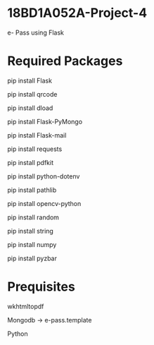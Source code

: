 # 18BD1A052A-Project-4
e- Pass using Flask

# Required Packages
pip install Flask

pip install qrcode

pip install dload

pip install Flask-PyMongo

pip install Flask-mail

pip install requests

pip install pdfkit

pip install python-dotenv

pip install pathlib

pip install opencv-python

pip install random

pip install string

pip install numpy

pip install pyzbar

# Prequisites
wkhtmltopdf

Mongodb -> e-pass.template

Python
